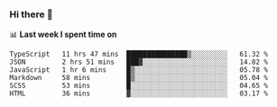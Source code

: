 ### Hi there 👋

<!--
**DBvc/DBvc** is a ✨ _special_ ✨ repository because its `README.md` (this file) appears on your GitHub profile.

Here are some ideas to get you started:

- 🔭 I’m currently working on ...
- 🌱 I’m currently learning ...
- 👯 I’m looking to collaborate on ...
- 🤔 I’m looking for help with ...
- 💬 Ask me about ...
- 📫 How to reach me: ...
- 😄 Pronouns: ...
- ⚡ Fun fact: ...
-->

📊 **Last week I spent time on**
<!--START_SECTION:waka-->

```text
TypeScript   11 hrs 47 mins  ███████████████▒░░░░░░░░░   61.32 %
JSON         2 hrs 51 mins   ███▓░░░░░░░░░░░░░░░░░░░░░   14.82 %
JavaScript   1 hr 6 mins     █▒░░░░░░░░░░░░░░░░░░░░░░░   05.78 %
Markdown     58 mins         █▒░░░░░░░░░░░░░░░░░░░░░░░   05.04 %
SCSS         53 mins         █░░░░░░░░░░░░░░░░░░░░░░░░   04.65 %
HTML         36 mins         ▓░░░░░░░░░░░░░░░░░░░░░░░░   03.17 %
```

<!--END_SECTION:waka-->
